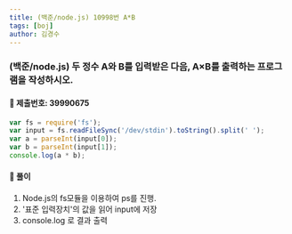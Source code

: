 ```yaml
---
title: (백준/node.js) 10998번 A*B
tags: [boj]
author: 김경수
---
```


### (백준/node.js) 두 정수 A와 B를 입력받은 다음, A×B를 출력하는 프로그램을 작성하시오.
#### 📌 제출번호: 39990675
``` js
var fs = require('fs');
var input = fs.readFileSync('/dev/stdin').toString().split(' ');
var a = parseInt(input[0]);
var b = parseInt(input[1]);
console.log(a * b);
```

#### 📌 풀이
1. Node.js의 fs모듈을 이용하여 ps를 진행.
2. '표준 입력장치'의 값을 읽어 input에 저장
3. console.log 로 결과 출력